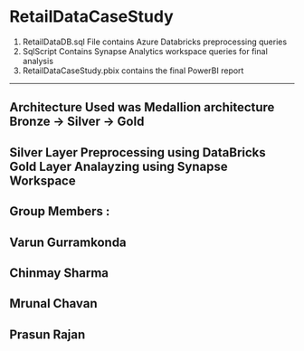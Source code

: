 # RetailDataCaseStudy

1. RetailDataDB.sql File contains Azure Databricks preprocessing queries
2. SqlScript Contains Synapse Analytics workspace queries for final analysis
3. RetailDataCaseStudy.pbix contains the final PowerBI report
----------------
Architecture Used was Medallion architecture
Bronze -> Silver -> Gold
---------------
Silver Layer Preprocessing using DataBricks
Gold Layer Analayzing using Synapse Workspace
---------------
Group Members :
-
Varun Gurramkonda​
-
Chinmay Sharma​
-
Mrunal Chavan​
-
Prasun Rajan​
-
